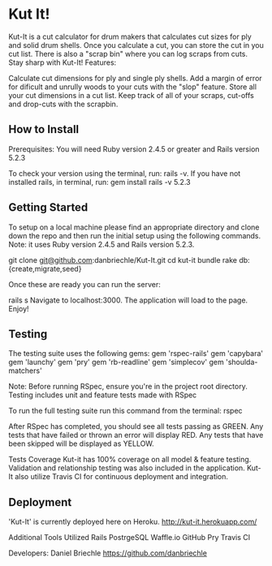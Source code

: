 # Kut It!

Kut-It is a cut calculator for drum makers that calculates cut sizes for ply and solid drum shells. Once you calculate a 
cut, you can store the cut in you cut list. There is also a "scrap bin" where you can log scraps from cuts. Stay sharp with 
Kut-It! Features:

Calculate cut dimensions for ply and single ply shells.
Add a margin of error for dificult and unrully woods to your cuts with the "slop" feature.
Store all your cut dimensions in a cut list.
Keep track of all of your scraps, cut-offs and drop-cuts with the scrapbin.

## How to Install

Prerequisites:
You will need Ruby version 2.4.5 or greater and Rails version 5.2.3

To check your version using the terminal, run: rails -v. If you have not installed rails, in terminal, run: gem install rails
-v 5.2.3

## Getting Started

To setup on a local machine please find an appropriate directory and clone down the repo and then run the initial setup using 
the following commands. Note: it uses Ruby version 2.4.5 and Rails version 5.2.3.

git clone git@github.com:danbriechle/Kut-It.git
cd kut-it
bundle
rake db:{create,migrate,seed}

Once these are ready you can run the server:

rails s
Navigate to localhost:3000. The application will load to the page. Enjoy!

## Testing

The testing suite uses the following gems:
gem 'rspec-rails'
gem 'capybara'
gem 'launchy'
gem 'pry'
gem 'rb-readline'
gem 'simplecov'
gem 'shoulda-matchers'

Note: Before running RSpec, ensure you're in the project root directory. Testing includes unit and feature tests made with 
RSpec

To run the full testing suite run this command from the terminal: rspec

After RSpec has completed, you should see all tests passing as GREEN. Any tests that have failed or thrown an error will 
display RED. Any tests that have been skipped will be displayed as YELLOW.

Tests Coverage
Kut-it has 100% coverage on all model & feature testing. Validation and relationship testing was also included in the 
application. Kut-It also utilize Travis CI for continuous deployment and integration. 

## Deployment
'Kut-It' is currently deployed here on Heroku.
http://kut-it.herokuapp.com/

Additional Tools Utilized
Rails
PostrgeSQL
Waffle.io
GitHub
Pry
Travis CI

Developers:
Daniel Briechle 
https://github.com/danbriechle
